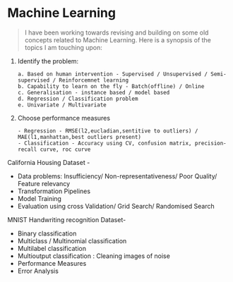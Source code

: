# Machine Learning

> I have been working towards revising and building on some old concepts related to Machine Learning. Here is a synopsis of the topics I am touching upon:

1. Identify the problem:

       a. Based on human intervention - Supervised / Unsupervised / Semi-supervised / Reinforcemnet learning
       b. Capability to learn on the fly - Batch(offline) / Online
       c. Generalisation - instance based / model based
       d. Regression / Classification problem
       e. Univariate / Multivariate
       
2. Choose performance measures

       - Regression - RMSE(l2,eucladian,sentitive to outliers) / MAE(l1,manhattan,best outliers present)
       - Classification - Accuracy using CV, confusion matrix, precision-recall curve, roc curve
       
California Housing Dataset - 

- Data problems: Insufficiency/ Non-representativeness/ Poor Quality/ Feature relevancy
- Transformation Pipelines
- Model Training
- Evaluation using cross Validation/ Grid Search/ Randomised Search

MNIST Handwriting recognition Dataset- 

- Binary classification
- Multiclass / Multinomial classification
- Multilabel classification
- Multioutput classification : Cleaning images of noise
- Performance Measures
- Error Analysis 
